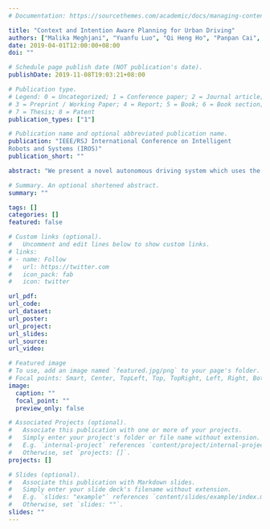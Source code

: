 ```yaml
---
# Documentation: https://sourcethemes.com/academic/docs/managing-content/

title: "Context and Intention Aware Planning for Urban Driving"
authors: ["Malika Meghjani", "Yuanfu Luo", "Qi Heng Ho", "Panpan Cai", "Shashwat Verma", "Daniela Rus", "David Hsu"]
date: 2019-04-01T12:00:00+08:00
doi: ""

# Schedule page publish date (NOT publication's date).
publishDate: 2019-11-08T19:03:21+08:00

# Publication type.
# Legend: 0 = Uncategorized; 1 = Conference paper; 2 = Journal article;
# 3 = Preprint / Working Paper; 4 = Report; 5 = Book; 6 = Book section;
# 7 = Thesis; 8 = Patent
publication_types: ["1"]

# Publication name and optional abbreviated publication name.
publication: "IEEE/RSJ International Conference on Intelligent
Robots and Systems (IROS)"
publication_short: ""

abstract: "We present a novel autonomous driving system which uses the road contextual information and intentions of other road users for urban driving. Unlike highways, urban environments require the drivers to follow traffic signs and signals while using their best judgment for anomalous situations. In such scenarios, a self-driving car needs to understand and take into account the uncertainties in the environment to plan and decide its action accordingly. Our planner models the intentions of the surrounding vehicles leveraging a neural network, and integrates the road contextual information to reduce its environment uncertainties and also speed up the decision making process. We validate our planner in simulation and in a real urban environment. Our experimental results show that integrating intention inference and road contextual information for prediction, planning and decision making helps improve safety and efficiency of our autonomous driving system."

# Summary. An optional shortened abstract.
summary: ""

tags: []
categories: []
featured: false

# Custom links (optional).
#   Uncomment and edit lines below to show custom links.
# links:
# - name: Follow
#   url: https://twitter.com
#   icon_pack: fab
#   icon: twitter

url_pdf:
url_code:
url_dataset:
url_poster:
url_project:
url_slides:
url_source:
url_video:

# Featured image
# To use, add an image named `featured.jpg/png` to your page's folder. 
# Focal points: Smart, Center, TopLeft, Top, TopRight, Left, Right, BottomLeft, Bottom, BottomRight.
image:
  caption: ""
  focal_point: ""
  preview_only: false

# Associated Projects (optional).
#   Associate this publication with one or more of your projects.
#   Simply enter your project's folder or file name without extension.
#   E.g. `internal-project` references `content/project/internal-project/index.md`.
#   Otherwise, set `projects: []`.
projects: []

# Slides (optional).
#   Associate this publication with Markdown slides.
#   Simply enter your slide deck's filename without extension.
#   E.g. `slides: "example"` references `content/slides/example/index.md`.
#   Otherwise, set `slides: ""`.
slides: ""
---
```

